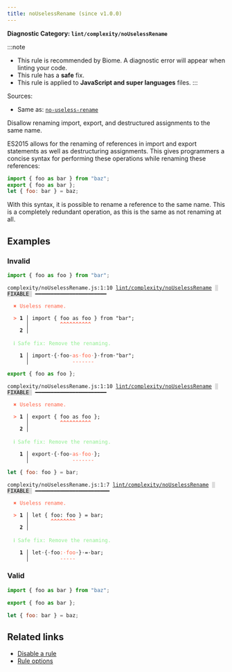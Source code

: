```yaml
---
title: noUselessRename (since v1.0.0)
---
```


**Diagnostic Category: `lint/complexity/noUselessRename`**

:::note
- This rule is recommended by Biome. A diagnostic error will appear when linting your code.
- This rule has a **safe** fix.
- This rule is applied to **JavaScript and super languages** files.
:::

Sources: 
- Same as: <a href="https://eslint.org/docs/latest/rules/no-useless-rename" target="_blank"><code>no-useless-rename</code></a>

Disallow renaming import, export, and destructured assignments to the same name.

ES2015 allows for the renaming of references in import and export statements as well as destructuring assignments.
This gives programmers a concise syntax for performing these operations while renaming these references:

```jsx
import { foo as bar } from "baz";
export { foo as bar };
let { foo: bar } = baz;
```

With this syntax, it is possible to rename a reference to the same name.
This is a completely redundant operation, as this is the same as not renaming at all.

## Examples

### Invalid

```jsx
import { foo as foo } from "bar";
```

<pre class="language-text"><code class="language-text">complexity/noUselessRename.js:1:10 <a href="https://biomejs.dev/linter/rules/no-useless-rename">lint/complexity/noUselessRename</a> <span style="color: #000; background-color: #ddd;"> FIXABLE </span> ━━━━━━━━━━━━━━━━━━━━━━━

<strong><span style="color: Tomato;">  </span></strong><strong><span style="color: Tomato;">✖</span></strong> <span style="color: Tomato;">Useless rename.</span>
  
<strong><span style="color: Tomato;">  </span></strong><strong><span style="color: Tomato;">&gt;</span></strong> <strong>1 │ </strong>import { foo as foo } from &quot;bar&quot;;
   <strong>   │ </strong>         <strong><span style="color: Tomato;">^</span></strong><strong><span style="color: Tomato;">^</span></strong><strong><span style="color: Tomato;">^</span></strong><strong><span style="color: Tomato;">^</span></strong><strong><span style="color: Tomato;">^</span></strong><strong><span style="color: Tomato;">^</span></strong><strong><span style="color: Tomato;">^</span></strong><strong><span style="color: Tomato;">^</span></strong><strong><span style="color: Tomato;">^</span></strong><strong><span style="color: Tomato;">^</span></strong>
    <strong>2 │ </strong>
  
<strong><span style="color: lightgreen;">  </span></strong><strong><span style="color: lightgreen;">ℹ</span></strong> <span style="color: lightgreen;">Safe fix</span><span style="color: lightgreen;">: </span><span style="color: lightgreen;">Remove the renaming.</span>
  
<strong>  </strong><strong>  1 │ </strong>import<span style="opacity: 0.8;">·</span>{<span style="opacity: 0.8;">·</span>foo<span style="opacity: 0.8;">·</span><span style="color: Tomato;">a</span><span style="color: Tomato;">s</span><span style="opacity: 0.8;"><span style="color: Tomato;">·</span></span><span style="color: Tomato;">f</span><span style="color: Tomato;">o</span><span style="color: Tomato;">o</span><span style="opacity: 0.8;"><span style="color: Tomato;">·</span></span>}<span style="opacity: 0.8;">·</span>from<span style="opacity: 0.8;">·</span>&quot;bar&quot;;
<strong>  </strong><strong>    │ </strong>             <span style="color: Tomato;">-</span><span style="color: Tomato;">-</span><span style="color: Tomato;">-</span><span style="color: Tomato;">-</span><span style="color: Tomato;">-</span><span style="color: Tomato;">-</span><span style="color: Tomato;">-</span>             
</code></pre>

```jsx
export { foo as foo };
```

<pre class="language-text"><code class="language-text">complexity/noUselessRename.js:1:10 <a href="https://biomejs.dev/linter/rules/no-useless-rename">lint/complexity/noUselessRename</a> <span style="color: #000; background-color: #ddd;"> FIXABLE </span> ━━━━━━━━━━━━━━━━━━━━━━━

<strong><span style="color: Tomato;">  </span></strong><strong><span style="color: Tomato;">✖</span></strong> <span style="color: Tomato;">Useless rename.</span>
  
<strong><span style="color: Tomato;">  </span></strong><strong><span style="color: Tomato;">&gt;</span></strong> <strong>1 │ </strong>export { foo as foo };
   <strong>   │ </strong>         <strong><span style="color: Tomato;">^</span></strong><strong><span style="color: Tomato;">^</span></strong><strong><span style="color: Tomato;">^</span></strong><strong><span style="color: Tomato;">^</span></strong><strong><span style="color: Tomato;">^</span></strong><strong><span style="color: Tomato;">^</span></strong><strong><span style="color: Tomato;">^</span></strong><strong><span style="color: Tomato;">^</span></strong><strong><span style="color: Tomato;">^</span></strong><strong><span style="color: Tomato;">^</span></strong>
    <strong>2 │ </strong>
  
<strong><span style="color: lightgreen;">  </span></strong><strong><span style="color: lightgreen;">ℹ</span></strong> <span style="color: lightgreen;">Safe fix</span><span style="color: lightgreen;">: </span><span style="color: lightgreen;">Remove the renaming.</span>
  
<strong>  </strong><strong>  1 │ </strong>export<span style="opacity: 0.8;">·</span>{<span style="opacity: 0.8;">·</span>foo<span style="opacity: 0.8;">·</span><span style="color: Tomato;">a</span><span style="color: Tomato;">s</span><span style="opacity: 0.8;"><span style="color: Tomato;">·</span></span><span style="color: Tomato;">f</span><span style="color: Tomato;">o</span><span style="color: Tomato;">o</span><span style="opacity: 0.8;"><span style="color: Tomato;">·</span></span>};
<strong>  </strong><strong>    │ </strong>             <span style="color: Tomato;">-</span><span style="color: Tomato;">-</span><span style="color: Tomato;">-</span><span style="color: Tomato;">-</span><span style="color: Tomato;">-</span><span style="color: Tomato;">-</span><span style="color: Tomato;">-</span>  
</code></pre>

```jsx
let { foo: foo } = bar;
```

<pre class="language-text"><code class="language-text">complexity/noUselessRename.js:1:7 <a href="https://biomejs.dev/linter/rules/no-useless-rename">lint/complexity/noUselessRename</a> <span style="color: #000; background-color: #ddd;"> FIXABLE </span> ━━━━━━━━━━━━━━━━━━━━━━━━

<strong><span style="color: Tomato;">  </span></strong><strong><span style="color: Tomato;">✖</span></strong> <span style="color: Tomato;">Useless rename.</span>
  
<strong><span style="color: Tomato;">  </span></strong><strong><span style="color: Tomato;">&gt;</span></strong> <strong>1 │ </strong>let { foo: foo } = bar;
   <strong>   │ </strong>      <strong><span style="color: Tomato;">^</span></strong><strong><span style="color: Tomato;">^</span></strong><strong><span style="color: Tomato;">^</span></strong><strong><span style="color: Tomato;">^</span></strong><strong><span style="color: Tomato;">^</span></strong><strong><span style="color: Tomato;">^</span></strong><strong><span style="color: Tomato;">^</span></strong><strong><span style="color: Tomato;">^</span></strong>
    <strong>2 │ </strong>
  
<strong><span style="color: lightgreen;">  </span></strong><strong><span style="color: lightgreen;">ℹ</span></strong> <span style="color: lightgreen;">Safe fix</span><span style="color: lightgreen;">: </span><span style="color: lightgreen;">Remove the renaming.</span>
  
<strong>  </strong><strong>  1 │ </strong>let<span style="opacity: 0.8;">·</span>{<span style="opacity: 0.8;">·</span>foo<span style="color: Tomato;">:</span><span style="opacity: 0.8;"><span style="color: Tomato;">·</span></span><span style="color: Tomato;">f</span><span style="color: Tomato;">o</span><span style="color: Tomato;">o</span><span style="opacity: 0.8;">·</span>}<span style="opacity: 0.8;">·</span>=<span style="opacity: 0.8;">·</span>bar;
<strong>  </strong><strong>    │ </strong>         <span style="color: Tomato;">-</span><span style="color: Tomato;">-</span><span style="color: Tomato;">-</span><span style="color: Tomato;">-</span><span style="color: Tomato;">-</span>         
</code></pre>

### Valid

```jsx
import { foo as bar } from "baz";
```

```jsx
export { foo as bar };
```

```jsx
let { foo: bar } = baz;
```

## Related links

- [Disable a rule](/linter/#disable-a-lint-rule)
- [Rule options](/linter/#rule-options)
